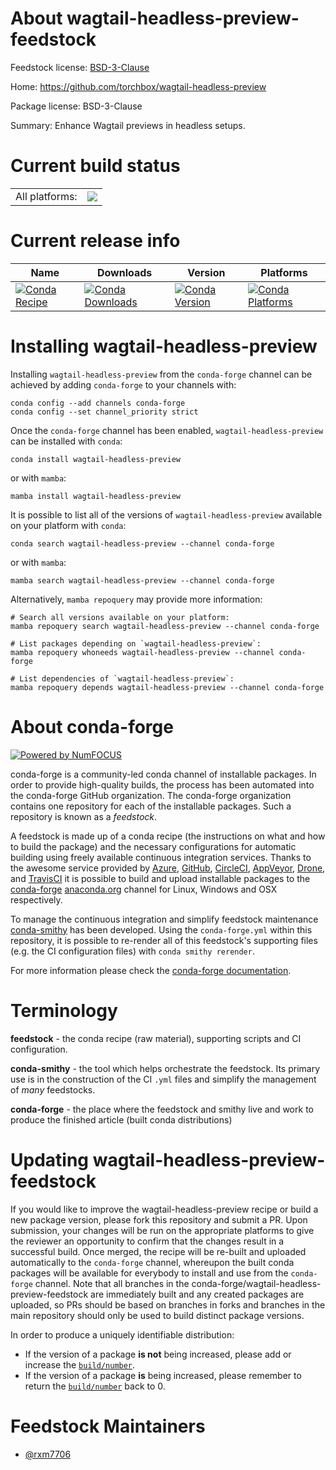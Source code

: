 About wagtail-headless-preview-feedstock
========================================

Feedstock license: [BSD-3-Clause](https://github.com/conda-forge/wagtail-headless-preview-feedstock/blob/main/LICENSE.txt)

Home: https://github.com/torchbox/wagtail-headless-preview

Package license: BSD-3-Clause

Summary: Enhance Wagtail previews in headless setups.

Current build status
====================


<table><tr><td>All platforms:</td>
    <td>
      <a href="https://dev.azure.com/conda-forge/feedstock-builds/_build/latest?definitionId=21530&branchName=main">
        <img src="https://dev.azure.com/conda-forge/feedstock-builds/_apis/build/status/wagtail-headless-preview-feedstock?branchName=main">
      </a>
    </td>
  </tr>
</table>

Current release info
====================

| Name | Downloads | Version | Platforms |
| --- | --- | --- | --- |
| [![Conda Recipe](https://img.shields.io/badge/recipe-wagtail--headless--preview-green.svg)](https://anaconda.org/conda-forge/wagtail-headless-preview) | [![Conda Downloads](https://img.shields.io/conda/dn/conda-forge/wagtail-headless-preview.svg)](https://anaconda.org/conda-forge/wagtail-headless-preview) | [![Conda Version](https://img.shields.io/conda/vn/conda-forge/wagtail-headless-preview.svg)](https://anaconda.org/conda-forge/wagtail-headless-preview) | [![Conda Platforms](https://img.shields.io/conda/pn/conda-forge/wagtail-headless-preview.svg)](https://anaconda.org/conda-forge/wagtail-headless-preview) |

Installing wagtail-headless-preview
===================================

Installing `wagtail-headless-preview` from the `conda-forge` channel can be achieved by adding `conda-forge` to your channels with:

```
conda config --add channels conda-forge
conda config --set channel_priority strict
```

Once the `conda-forge` channel has been enabled, `wagtail-headless-preview` can be installed with `conda`:

```
conda install wagtail-headless-preview
```

or with `mamba`:

```
mamba install wagtail-headless-preview
```

It is possible to list all of the versions of `wagtail-headless-preview` available on your platform with `conda`:

```
conda search wagtail-headless-preview --channel conda-forge
```

or with `mamba`:

```
mamba search wagtail-headless-preview --channel conda-forge
```

Alternatively, `mamba repoquery` may provide more information:

```
# Search all versions available on your platform:
mamba repoquery search wagtail-headless-preview --channel conda-forge

# List packages depending on `wagtail-headless-preview`:
mamba repoquery whoneeds wagtail-headless-preview --channel conda-forge

# List dependencies of `wagtail-headless-preview`:
mamba repoquery depends wagtail-headless-preview --channel conda-forge
```


About conda-forge
=================

[![Powered by
NumFOCUS](https://img.shields.io/badge/powered%20by-NumFOCUS-orange.svg?style=flat&colorA=E1523D&colorB=007D8A)](https://numfocus.org)

conda-forge is a community-led conda channel of installable packages.
In order to provide high-quality builds, the process has been automated into the
conda-forge GitHub organization. The conda-forge organization contains one repository
for each of the installable packages. Such a repository is known as a *feedstock*.

A feedstock is made up of a conda recipe (the instructions on what and how to build
the package) and the necessary configurations for automatic building using freely
available continuous integration services. Thanks to the awesome service provided by
[Azure](https://azure.microsoft.com/en-us/services/devops/), [GitHub](https://github.com/),
[CircleCI](https://circleci.com/), [AppVeyor](https://www.appveyor.com/),
[Drone](https://cloud.drone.io/welcome), and [TravisCI](https://travis-ci.com/)
it is possible to build and upload installable packages to the
[conda-forge](https://anaconda.org/conda-forge) [anaconda.org](https://anaconda.org/)
channel for Linux, Windows and OSX respectively.

To manage the continuous integration and simplify feedstock maintenance
[conda-smithy](https://github.com/conda-forge/conda-smithy) has been developed.
Using the ``conda-forge.yml`` within this repository, it is possible to re-render all of
this feedstock's supporting files (e.g. the CI configuration files) with ``conda smithy rerender``.

For more information please check the [conda-forge documentation](https://conda-forge.org/docs/).

Terminology
===========

**feedstock** - the conda recipe (raw material), supporting scripts and CI configuration.

**conda-smithy** - the tool which helps orchestrate the feedstock.
                   Its primary use is in the construction of the CI ``.yml`` files
                   and simplify the management of *many* feedstocks.

**conda-forge** - the place where the feedstock and smithy live and work to
                  produce the finished article (built conda distributions)


Updating wagtail-headless-preview-feedstock
===========================================

If you would like to improve the wagtail-headless-preview recipe or build a new
package version, please fork this repository and submit a PR. Upon submission,
your changes will be run on the appropriate platforms to give the reviewer an
opportunity to confirm that the changes result in a successful build. Once
merged, the recipe will be re-built and uploaded automatically to the
`conda-forge` channel, whereupon the built conda packages will be available for
everybody to install and use from the `conda-forge` channel.
Note that all branches in the conda-forge/wagtail-headless-preview-feedstock are
immediately built and any created packages are uploaded, so PRs should be based
on branches in forks and branches in the main repository should only be used to
build distinct package versions.

In order to produce a uniquely identifiable distribution:
 * If the version of a package **is not** being increased, please add or increase
   the [``build/number``](https://docs.conda.io/projects/conda-build/en/latest/resources/define-metadata.html#build-number-and-string).
 * If the version of a package **is** being increased, please remember to return
   the [``build/number``](https://docs.conda.io/projects/conda-build/en/latest/resources/define-metadata.html#build-number-and-string)
   back to 0.

Feedstock Maintainers
=====================

* [@rxm7706](https://github.com/rxm7706/)

